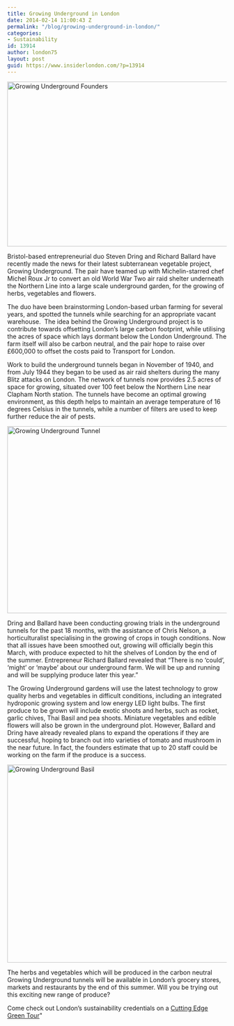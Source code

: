 ```yaml
---
title: Growing Underground in London
date: 2014-02-14 11:00:43 Z
permalink: "/blog/growing-underground-in-london/"
categories:
- Sustainability
id: 13914
author: london75
layout: post
guid: https://www.insiderlondon.com/?p=13914
---
```


[<img class="alignnone size-full wp-image-13918" alt="Growing Underground Founders" src="/wp-content/uploads/2014/02/Growing-Underground-Founders.jpg" width="569" height="379" />](/wp-content/uploads/2014/02/Growing-Underground-Founders.jpg)

Bristol-based entrepreneurial duo Steven Dring and Richard Ballard have recently made the news for their latest subterranean vegetable project, Growing Underground. The pair have teamed up with Michelin-starred chef Michel Roux Jr to convert an old World War Two air raid shelter underneath the Northern Line into a large scale underground garden, for the growing of herbs, vegetables and flowers.

The duo have been brainstorming London-based urban farming for several years, and spotted the tunnels while searching for an appropriate vacant warehouse.  The idea behind the Growing Underground project is to contribute towards offsetting London’s large carbon footprint, while utilising the acres of space which lays dormant below the London Underground. The farm itself will also be carbon neutral, and the pair hope to raise over £600,000 to offset the costs paid to Transport for London.

Work to build the underground tunnels began in November of 1940, and from July 1944 they began to be used as air raid shelters during the many Blitz attacks on London. The network of tunnels now provides 2.5 acres of space for growing, situated over 100 feet below the Northern Line near Clapham North station. The tunnels have become an optimal growing environment, as this depth helps to maintain an average temperature of 16 degrees Celsius in the tunnels, while a number of filters are used to keep further reduce the air of pests.

[<img class="alignnone size-full wp-image-13919" alt="Growing Underground Tunnel" src="/wp-content/uploads/2014/02/Growing-Underground-Tunnel.jpg" width="569" height="430" />](/wp-content/uploads/2014/02/Growing-Underground-Tunnel.jpg)

Dring and Ballard have been conducting growing trials in the underground tunnels for the past 18 months, with the assistance of Chris Nelson, a horticulturalist specialising in the growing of crops in tough conditions. Now that all issues have been smoothed out, growing will officially begin this March, with produce expected to hit the shelves of London by the end of the summer. Entrepreneur Richard Ballard revealed that &#8220;There is no &#8216;could&#8217;, &#8216;might&#8217; or &#8216;maybe&#8217; about our underground farm. We will be up and running and will be supplying produce later this year.&#8221;

The Growing Underground gardens will use the latest technology to grow quality herbs and vegetables in difficult conditions, including an integrated hydroponic growing system and low energy LED light bulbs. The first produce to be grown will include exotic shoots and herbs, such as rocket, garlic chives, Thai Basil and pea shoots. Miniature vegetables and edible flowers will also be grown in the underground plot. However, Ballard and Dring have already revealed plans to expand the operations if they are successful, hoping to branch out into varieties of tomato and mushroom in the near future. In fact, the founders estimate that up to 20 staff could be working on the farm if the produce is a success.

[<img class="alignnone size-full wp-image-13917" alt="Growing Underground Basil" src="/wp-content/uploads/2014/02/Growing-Underground-Basil.jpg" width="569" height="455" />](/wp-content/uploads/2014/02/Growing-Underground-Basil.jpg)

The herbs and vegetables which will be produced in the carbon neutral Growing Underground tunnels will be available in London’s grocery stores, markets and restaurants by the end of this summer. Will you be trying out this exciting new range of produce?

Come check out London’s sustainability credentials on a [Cutting Edge Green Tour](/london/educational-tours/sustainable-london-architecture-tour/#cutting-edge-green-tour)"
